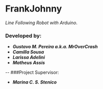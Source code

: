 # FrankJohnny
*Line Following Robot with Arduino*.

### Developed by:
 - ***Gustavo M. Pereira a.k.a. MrOverCrash*** </br>
 - ***Camilla Sousa*** </br>
 - ***Larissa Adelini*** </br>
 - ***Matheus Assis*** </br>

--
###Project Supervisor:
 - ***Marina C. S. Stenico***
